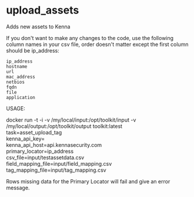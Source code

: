 # upload_assets

Adds new assets to Kenna

If you don't want to make any changes to the code, use the following column names in your csv file, order doesn't matter except the first column should be ip_address:

    ip_address
    hostname
    url
    mac_address
    netbios
    fqdn
    file
    application

USAGE:

docker run -t -i -v /my/local/input:/opt/toolkit/input -v /my/local/output:/opt/toolkit/output toolkit:latest \
  task=asset_upload_tag \
  kenna_api_key=<token> \
  kenna_api_host=api.kennasecurity.com \
  primary_locator=ip_address \
  csv_file=input/testassetdata.csv \
  field_mapping_file=input/field_mapping.csv \
  tag_mapping_file=input/tag_mapping.csv

Rows missing data for the Primary Locator will fail and give an error message. 
